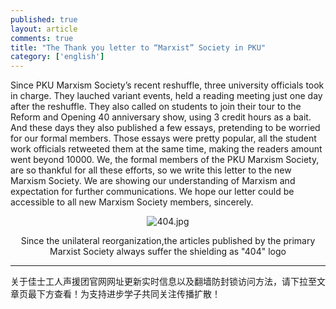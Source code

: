```yaml
---
published: true
layout: article
comments: true
title: "The Thank you letter to “Marxist” Society in PKU"
category: ['english']
---
```


Since PKU Marxism Society’s recent reshuffle, three university officials took in charge. They lauched variant events, held a reading meeting just one day after the reshuffle. They also called on students to join their tour to the Reform and Opening 40 anniversary show, using 3 credit hours as a bait. And these days they also published a few essays, pretending to be worried for our formal members.  Those essays were pretty popular, all the student work officials retweeted them at the same time, making the readers amount went beyond 10000. We, the formal members of the PKU Marxism Society, are so thankful for all these efforts, so we write this letter to the new Marxism Society. We are showing our understanding of Marxism and expectation for further communications. We hope our letter could be accessible to all new Marxism Society members, sincerely.

<p align="center"><img src="https://i.loli.net/2019/01/07/5c334f6daa050.jpg" alt="404.jpg" title="404.jpg" /></p>
<p align="center">Since the unilateral reorganization,the articles published by the primary Marxist Society always suffer the shielding as "404" logo</p>
  
---
关于佳士工人声援团官网网址更新实时信息以及翻墙防封锁访问方法，请下拉至文章页最下方查看！为支持进步学子共同关注传播扩散！
